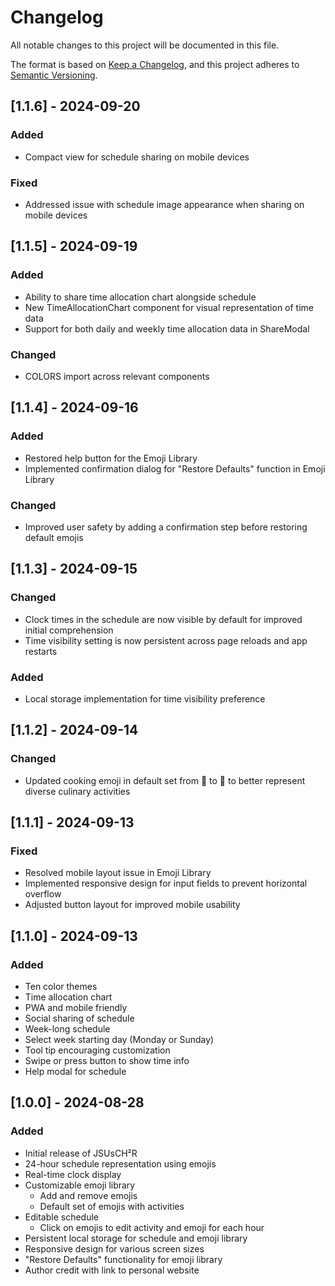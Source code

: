 # Changelog
All notable changes to this project will be documented in this file.

The format is based on [Keep a Changelog](https://keepachangelog.com/en/1.0.0/),
and this project adheres to [Semantic Versioning](https://semver.org/spec/v2.0.0.html).

## [1.1.6] - 2024-09-20
### Added
- Compact view for schedule sharing on mobile devices

### Fixed
- Addressed issue with schedule image appearance when sharing on mobile devices
## [1.1.5] - 2024-09-19
### Added
- Ability to share time allocation chart alongside schedule
- New TimeAllocationChart component for visual representation of time data
- Support for both daily and weekly time allocation data in ShareModal

### Changed
- COLORS import across relevant components

## [1.1.4] - 2024-09-16
### Added
- Restored help button for the Emoji Library
- Implemented confirmation dialog for "Restore Defaults" function in Emoji Library

### Changed
- Improved user safety by adding a confirmation step before restoring default emojis

## [1.1.3] - 2024-09-15
### Changed
- Clock times in the schedule are now visible by default for improved initial comprehension
- Time visibility setting is now persistent across page reloads and app restarts

### Added
- Local storage implementation for time visibility preference

## [1.1.2] - 2024-09-14
### Changed
- Updated cooking emoji in default set from 🍳 to 🍲 to better represent diverse culinary activities

## [1.1.1] - 2024-09-13
### Fixed
- Resolved mobile layout issue in Emoji Library
- Implemented responsive design for input fields to prevent horizontal overflow
- Adjusted button layout for improved mobile usability

## [1.1.0] - 2024-09-13
### Added
- Ten color themes
- Time allocation chart
- PWA and mobile friendly
- Social sharing of schedule
- Week-long schedule
- Select week starting day (Monday or Sunday)
- Tool tip encouraging customization
- Swipe or press button to show time info
- Help modal for schedule

## [1.0.0] - 2024-08-28
### Added
- Initial release of JSUsCH²R
- 24-hour schedule representation using emojis
- Real-time clock display
- Customizable emoji library
  - Add and remove emojis
  - Default set of emojis with activities
- Editable schedule
  - Click on emojis to edit activity and emoji for each hour
- Persistent local storage for schedule and emoji library
- Responsive design for various screen sizes
- "Restore Defaults" functionality for emoji library
- Author credit with link to personal website

